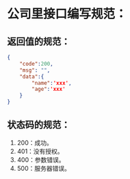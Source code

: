 # 公司里接口编写规范：

## 返回值的规范：
```json
{
    "code":200,
    "msg": "",
    "data":{
        "name":'xxx',
        "age":'xxx'
    }
}
```

## 状态码的规范：
1. 200：成功。
2. 401：没有授权。
3. 400：参数错误。
4. 500：服务器错误。
